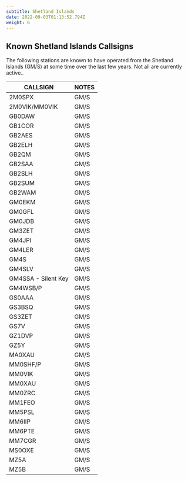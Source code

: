 ```yaml
---
subtitle: Shetland Islands
date: 2022-09-03T01:13:52.794Z
weight: 6
---
```


## Known Shetland Islands Callsigns

The following stations are known to have operated from the Shetland Islands (GM/S) at some time over the last few years. Not all are currently active..

| CALLSIGN            | NOTES |
|---------------------|-------|
| 2M0SPX              | GM/S  |
| 2M0VIK/MM0VIK       | GM/S  |
| GB0DAW              | GM/S  |
| GB1COR              | GM/S  |
| GB2AES              | GM/S  |
| GB2ELH              | GM/S  |
| GB2QM               | GM/S  |
| GB2SAA              | GM/S  |
| GB2SLH              | GM/S  |
| GB2SUM              | GM/S  |
| GB2WAM              | GM/S  |
| GM0EKM              | GM/S  |
| GM0GFL              | GM/S  |
| GM0JDB              | GM/S  |
| GM3ZET              | GM/S  |
| GM4JPI              | GM/S  |
| GM4LER              | GM/S  |
| GM4S                | GM/S  |
| GM4SLV              | GM/S  |
| GM4SSA - Silent Key | GM/S  |
| GM4WSB/P            | GM/S  |
| GS0AAA              | GM/S  |
| GS3BSQ              | GM/S  |
| GS3ZET              | GM/S  |
| GS7V                | GM/S  |
| GZ1DVP              | GM/S  |
| GZ5Y                | GM/S  |
| MA0XAU              | GM/S  |
| MM0SHF/P            | GM/S  |
| MM0VIK              | GM/S  |
| MM0XAU              | GM/S  |
| MM0ZRC              | GM/S  |
| MM1FEO              | GM/S  |
| MM5PSL              | GM/S  |
| MM6IIP              | GM/S  |
| MM6PTE              | GM/S  |
| MM7CGR              | GM/S  |
| MS0OXE              | GM/S  |
| MZ5A                | GM/S  |
| MZ5B                | GM/S  |

